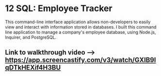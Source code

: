 # 12 SQL: Employee Tracker
This command-line interface application allows non-developers to easily view and interact with information stored in databases. 
I built this command line application to manage a company's employee database, using Node.js, Inquirer, and PostgreSQL. 


## Link to walkthrough video --> https://app.screencastify.com/v3/watch/GXlB9lqDTkHEXif4H3BU

